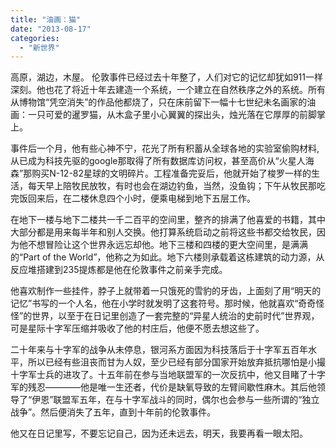 ```yaml
---
title: "油画：猫"
date: "2013-08-17"
categories: 
  - "新世界"
---
```


高原，湖边，木屋。 伦敦事件已经过去十年整了，人们对它的记忆却犹如911一样深刻。他也花了将近十年去建造一个系统，一个建立在自然秩序之外的系统。所有从博物馆“凭空消失”的作品他都烧了，只在床前留下一幅十七世纪未名画家的油画：一只可爱的暹罗猫，从木盒子里小心翼翼的探出头，烛光落在它厚厚的前脚掌上。

事件后一个月，他有些心神不宁，花光了所有积蓄从全球各地的实验室偷购材料,从已成为科技先驱的google那取得了所有数据库访问权，甚至高价从“火星人海森”那购买N-12-82星球的文明碎片。工程准备完妥后，他就开始了梭罗一样的生活，每天早上陪牧民放牧，有时也会在湖边钓鱼，当然，没鱼钩；下午从牧民那吃完饭回来后，在二楼休息四个小时，便乘电梯到地下五层工作。

在地下一楼与地下二楼共一千二百平的空间里，整齐的排满了他喜爱的书籍，其中大部分都是用来每半年和别人交换。他打算系统启动之前将这些书都交给牧民，因为他不想冒险让这个世界永远忘却他。地下三楼和四楼的更大空间里，是满满的“Part of the World”，他称之为如此。地下六楼则承载着这栋建筑的动力源，从反应堆搭建到235提炼都是他在伦敦事件之前亲手完成。

他喜欢制作一些挂件，脖子上就带着一只饿死的雪豹的牙齿，上面刻了用“明天的记忆”书写的一个人名，他在小学时就发明了这套符号。那时候，他就喜欢“奇奇怪怪”的世界，以至于在日记里创造了一套完整的“异星人统治的史前时代”世界观，可是星际十字军压缩并吸收了他的村庄后，他便不愿去想这些了。

二十年来与十字军的战争从未停息，银河系方面因为科技落后于十字军五百年水平，所以已经有些沮丧而甘为人奴，至少已经有部分国家开始放弃抵抗哪怕是小撮十字军士兵的进攻了。十五年前在参与当地联盟军的一次反抗中，他又目睹了十字军的残忍————他是唯一生还者，代价是缺氧导致的左臂间歇性麻木。其后他领导了“伊恩”联盟军五年，在与十字军战斗的同时，偶尔也会参与一些所谓的“独立战争”。然后便消失了五年，直到十年前的伦敦事件。

他又在日记里写，不要忘记自己，因为还未远去，明天，我要再看一眼太阳。
